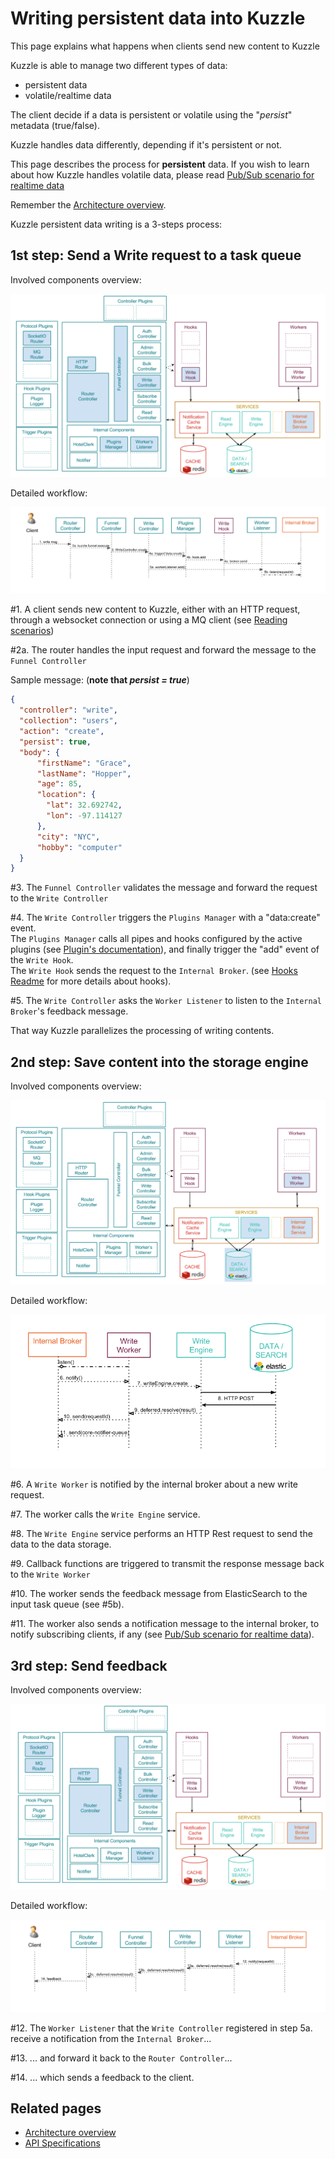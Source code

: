 # Writing persistent data into Kuzzle

This page explains what happens when clients send new content to Kuzzle

Kuzzle is able to manage two different types of data:
* persistent data
* volatile/realtime data

The client decide if a data is persistent or volatile using the "_persist_" metadata (true/false).

Kuzzle handles data differently, depending if it's persistent or not.


This page describes the process for **persistent** data. If you wish to learn about how Kuzzle handles volatile data, please read [Pub/Sub scenario for realtime data](pubsub.md)

Remember the [Architecture overview](../architecture.md).

Kuzzle persistent data writing is a 3-steps process:

## 1st step: Send a Write request to a task queue

Involved components overview:

![persistence_overview1](../images/kuzzle_persistence_scenario_overview1.png)

Detailed workflow:

![persistence_scenario_details1](../images/kuzzle_persistence_scenario_details1.png)

\#1. A client sends new content to Kuzzle, either with an HTTP request, through a websocket connection or using a MQ client (see [Reading scenarios](README.md#Reading-content-from-Kuzzle))

\#2a. The router handles the input request and forward the message to the ```Funnel Controller```

Sample message: (**note that _persist = true_**)

```json
{
  "controller": "write",
  "collection": "users",
  "action": "create",
  "persist": true,
  "body": {
      "firstName": "Grace",
      "lastName": "Hopper",
      "age": 85,
      "location": {
        "lat": 32.692742,
        "lon": -97.114127
      },
      "city": "NYC",
      "hobby": "computer"
  }
}
```

\#3. The ```Funnel Controller``` validates the message and forward the request to the ```Write Controller```

\#4. The ```Write Controller``` triggers the ```Plugins Manager``` with a "data:create" event.<br/>
The ```Plugins Manager``` calls all pipes and hooks configured by the active plugins (see [Plugin's documentation](../plugins.md)), and finally trigger the "add" event of the ```Write Hook```.<br/>
The ```Write Hook``` sends the request to the ```Internal Broker```. (see [Hooks Readme](../../lib/hooks/README.md) for more details about hooks).

\#5. The ```Write Controller``` asks the ```Worker Listener``` to listen to the ```Internal Broker```'s feedback message.

That way Kuzzle parallelizes the processing of writing contents.

## 2nd step: Save content into the storage engine

Involved components overview:

![persistence_overview2](../images/kuzzle_persistence_scenario_overview2.png)

Detailed workflow:

![persistence_scenario_details2](../images/kuzzle_persistence_scenario_details2.png)

\#6. A ```Write Worker``` is notified by the internal broker about a new write request.

\#7. The worker calls the ```Write Engine``` service.

\#8. The ```Write Engine``` service performs an HTTP Rest request to send the data to the data storage.

\#9. Callback functions are triggered to transmit the response message back to the ```Write Worker```

\#10. The worker sends the feedback message from ElasticSearch to the input task queue (see \#5b).

\#11. The worker also sends a notification message to the internal broker, to notify subscribing clients, if any (see [Pub/Sub scenario for realtime data](pubsub.md)).

## 3rd step: Send feedback

Involved components overview:

![persistence_overview3](../images/kuzzle_persistence_scenario_overview3.png)

Detailed workflow:

![persistence_scenario_details3](../images/kuzzle_persistence_scenario_details3.png)

\#12. The ```Worker Listener``` that the ```Write Controller``` registered in step 5a. receive a notification from the ```Internal Broker```...

\#13. ... and forward it back to the ```Router Controller```...

\#14. ... which sends a feedback to the client.


## Related pages

* [Architecture overview](../architecture.md)
* [API Specifications](../api-specifications.md)
